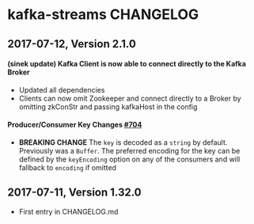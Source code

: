 # kafka-streams CHANGELOG

## 2017-07-12, Version 2.1.0

#### (sinek update) Kafka Client is now able to connect directly to the Kafka Broker
* Updated all dependencies
* Clients can now omit Zookeeper and connect directly to a Broker by omitting zkConStr and passing kafkaHost in the config

####  Producer/Consumer Key Changes [#704](https://github.com/SOHU-Co/kafka-node/pull/704)
* **BREAKING CHANGE** The `key` is decoded as a `string` by default. Previously was a `Buffer`. The preferred encoding for the key can be defined by the `keyEncoding` option on any of the consumers and will fallback to `encoding` if omitted

## 2017-07-11, Version 1.32.0
* First entry in CHANGELOG.md

